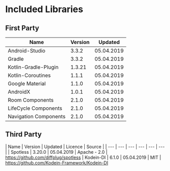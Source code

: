 # Included Libraries
## First Party
| Name | Version | Updated | 
| --- | --- | --- |
| Android-Studio | 3.3.2 | 05.04.2019 |
| Gradle | 3.3.2 | 05.04.2019 |
| Kotlin-Gradle-Plugin | 1.3.21 | 05.04.2019 |
| Kotlin-Coroutines | 1.1.1 | 05.04.2019 |
| Google Material | 1.1.0 | 05.04.2019 |
| AndroidX | 1.0.1 | 05.04.2019 |
| Room Components | 2.1.0 | 05.04.2019 |
| LifeCycle Components | 2.1.0 | 05.04.2019 |
| Navigation Components | 2.1.0 | 05.04.2019 |

## Third Party
| Name | Version | Updated | Licence | Source |
| --- | --- | --- | --- | --- | --- |
| Spotless | 3.20.0 | 05.04.2019 | Apache - 2.0 | https://github.com/diffplug/spotless
| Kodein-DI | 6.1.0 | 05.04.2019 | MIT | https://github.com/Kodein-Framework/Kodein-DI